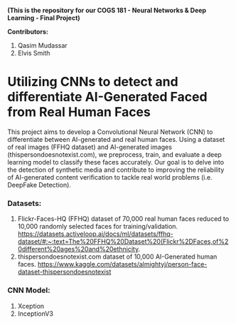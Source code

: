 **(This is the repository for our COGS 181 - Neural Networks & Deep Learning - Final Project)**

**Contributors:**
1) Qasim Mudassar
2) Elvis Smith

# Utilizing CNNs to detect and differentiate AI-Generated Faced from Real Human Faces

This project aims to develop a Convolutional Neural Network (CNN) to differentiate between AI-generated and real human faces. Using a dataset of real images (FFHQ dataset) and AI-generated images (thispersondoesnotexist.com), we preprocess, train, and evaluate a deep learning model to classify these faces accurately. Our goal is to delve into the detection of synthetic media and contribute to improving the reliability of AI-generated content verification to tackle real world problems (i.e. DeepFake Detection).

### Datasets:
1) Flickr-Faces-HQ (FFHQ) dataset of 70,000 real human faces reduced to 10,000 randomly selected faces for training/validation.
   https://datasets.activeloop.ai/docs/ml/datasets/ffhq-dataset/#:~:text=The%20FFHQ%20Dataset%20(Flickr%2DFaces,of%20different%20ages%20and%20ethnicity.
3) thispersondoesnotexist.com dataset of 10,000 AI-Generated human faces.
   https://www.kaggle.com/datasets/almightyj/person-face-dataset-thispersondoesnotexist

### CNN Model:
1) Xception
2) InceptionV3
